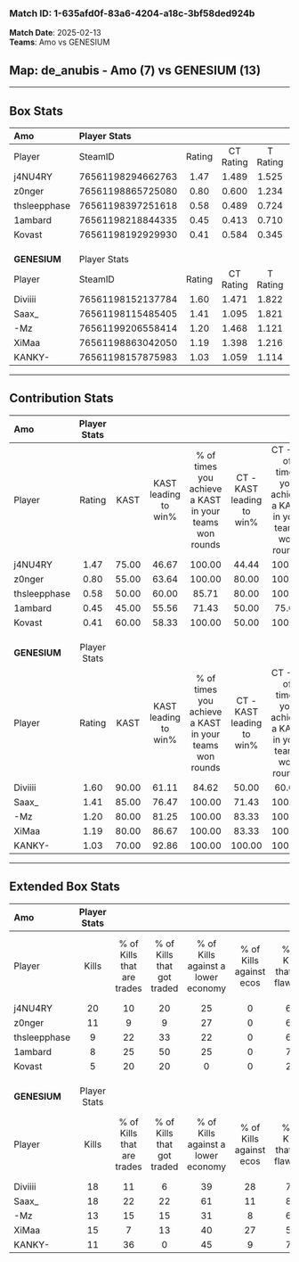 ### Match ID: 1-635afd0f-83a6-4204-a18c-3bf58ded924b  
**Match Date**: 2025-02-13  
**Teams**: Amo vs GENESIUM  

## **Map**: de_anubis - Amo (7) vs GENESIUM (13)  
---  

## Box Stats  

| **Amo**      | Player Stats      |        |           |          |       |       |       |         |        |      |     |
| :- | :- | :-: | :-: | :-: | :-: | :-: | :-: | :-: | :-: | :-: | :-: |
| Player       | SteamID           | Rating | CT Rating | T Rating | KAST  |  ADR  | Kills | Assists | Deaths | K/D  | HS% |
| j4NU4RY      | 76561198294662763 |  1.47  |   1.489   |  1.525   | 75.00 | 105.2 |  20   |    2    |   13   | 1.54 | 75  |
| z0nger       | 76561198865725080 |  0.80  |   0.600   |  1.234   | 55.00 | 68.8  |  11   |    3    |   14   | 0.79 | 54  |
| thsleepphase | 76561198397251618 |  0.58  |   0.489   |  0.724   | 50.00 | 56.0  |   9   |    3    |   16   | 0.56 | 55  |
| 1ambard      | 76561198218844335 |  0.45  |   0.413   |  0.710   | 45.00 | 48.0  |   8   |    3    |   17   | 0.47 | 75  |
| Kovast       | 76561198192929930 |  0.41  |   0.584   |  0.345   | 60.00 | 30.5  |   5   |    4    |   16   | 0.31 | 20  |
|              |                   |        |           |          |       |       |       |         |        |      |     |
|              |                   |        |           |          |       |       |       |         |        |      |     |
|              |                   |        |           |          |       |       |       |         |        |      |     |
| **GENESIUM** | Player Stats      |        |           |          |       |       |       |         |        |      |     |
| Player       | SteamID           | Rating | CT Rating | T Rating | KAST  |  ADR  | Kills | Assists | Deaths | K/D  | HS% |
| Diviiii      | 76561198152137784 |  1.60  |   1.471   |  1.822   | 90.00 | 98.6  |  18   |    6    |   9    | 2.00 | 38  |
| Saax_        | 76561198115485405 |  1.41  |   1.095   |  1.821   | 85.00 | 86.8  |  18   |    4    |   13   | 1.38 | 38  |
| -Mz          | 76561199206558414 |  1.20  |   1.468   |  1.121   | 80.00 | 71.0  |  13   |    2    |   9    | 1.44 | 30  |
| XiMaa        | 76561198863042050 |  1.19  |   1.398   |  1.216   | 80.00 | 78.5  |  15   |    4    |   14   | 1.07 | 40  |
| KANKY-       | 76561198157875983 |  1.03  |   1.059   |  1.114   | 70.00 | 64.2  |  11   |    4    |   9    | 1.22 | 54  |
---  

## Contribution Stats  

| **Amo**      | Player Stats |       |                      |                                                        |                           |                                                             |                          |                                                            |
| :- | :-: | :-: | :-: | :-: | :-: | :-: | :-: | :-: |
| Player       |    Rating    | KAST  | KAST leading to win% | % of times you achieve a KAST in your teams won rounds | CT - KAST leading to win% | CT - % of times you achieve a KAST in your teams won rounds | T - KAST leading to win% | T - % of times you achieve a KAST in your teams won rounds |
| j4NU4RY      |     1.47     | 75.00 |        46.67         |                         100.00                         |           44.44           |                           100.00                            |          50.00           |                           100.00                           |
| z0nger       |     0.80     | 55.00 |        63.64         |                         100.00                         |           80.00           |                           100.00                            |          50.00           |                           100.00                           |
| thsleepphase |     0.58     | 50.00 |        60.00         |                         85.71                          |           80.00           |                           100.00                            |          40.00           |                           66.67                            |
| 1ambard      |     0.45     | 45.00 |        55.56         |                         71.43                          |           50.00           |                            75.00                            |          66.67           |                           66.67                            |
| Kovast       |     0.41     | 60.00 |        58.33         |                         100.00                         |           50.00           |                           100.00                            |          75.00           |                           100.00                           |
|              |              |       |                      |                                                        |                           |                                                             |                          |                                                            |
|              |              |       |                      |                                                        |                           |                                                             |                          |                                                            |
|              |              |       |                      |                                                        |                           |                                                             |                          |                                                            |
| **GENESIUM** | Player Stats |       |                      |                                                        |                           |                                                             |                          |                                                            |
| Player       |    Rating    | KAST  | KAST leading to win% | % of times you achieve a KAST in your teams won rounds | CT - KAST leading to win% | CT - % of times you achieve a KAST in your teams won rounds | T - KAST leading to win% | T - % of times you achieve a KAST in your teams won rounds |
| Diviiii      |     1.60     | 90.00 |        61.11         |                         84.62                          |           50.00           |                            60.00                            |          66.67           |                           100.00                           |
| Saax_        |     1.41     | 85.00 |        76.47         |                         100.00                         |           71.43           |                           100.00                            |          80.00           |                           100.00                           |
| -Mz          |     1.20     | 80.00 |        81.25         |                         100.00                         |           83.33           |                           100.00                            |          80.00           |                           100.00                           |
| XiMaa        |     1.19     | 80.00 |        86.67         |                         100.00                         |           83.33           |                           100.00                            |          88.89           |                           100.00                           |
| KANKY-       |     1.03     | 70.00 |        92.86         |                         100.00                         |          100.00           |                           100.00                            |          88.89           |                           100.00                           |
---  

## Extended Box Stats  

| **Amo**      | Player Stats |                            |                            |                                    |                         |                              |                                 |        |                             |                                     |                          |                               |                            |
| :- | :-: | :-: | :-: | :-: | :-: | :-: | :-: | :-: | :-: | :-: | :-: | :-: | :-: |
| Player       |    Kills     | % of Kills that are trades | % of Kills that got traded | % of Kills against a lower economy | % of Kills against ecos | % of Kills that are flawless | % of Kills that are close duels | Deaths | % of Deaths that get traded | % of Deaths against a lower economy | % of Deaths against ecos | % of Deaths that are flawless | % of Deaths that are close |
| j4NU4RY      |      20      |             10             |             20             |                 25                 |            0            |              60              |                0                |   13   |              8              |                 15                  |            0             |              77               |             8              |
| z0nger       |      11      |             9              |             9              |                 27                 |            0            |              64              |                0                |   14   |             14              |                  7                  |            0             |              57               |             7              |
| thsleepphase |      9       |             22             |             33             |                 22                 |            0            |              67              |                0                |   16   |              0              |                  6                  |            0             |              69               |             6              |
| 1ambard      |      8       |             25             |             50             |                 25                 |            0            |              75              |                0                |   17   |             18              |                 18                  |            0             |              82               |             6              |
| Kovast       |      5       |             20             |             20             |                 0                  |            0            |              20              |                0                |   16   |             19              |                 19                  |            0             |              69               |             0              |
|              |              |                            |                            |                                    |                         |                              |                                 |        |                             |                                     |                          |                               |                            |
|              |              |                            |                            |                                    |                         |                              |                                 |        |                             |                                     |                          |                               |                            |
|              |              |                            |                            |                                    |                         |                              |                                 |        |                             |                                     |                          |                               |                            |
| **GENESIUM** | Player Stats |                            |                            |                                    |                         |                              |                                 |        |                             |                                     |                          |                               |                            |
| Player       |    Kills     | % of Kills that are trades | % of Kills that got traded | % of Kills against a lower economy | % of Kills against ecos | % of Kills that are flawless | % of Kills that are close duels | Deaths | % of Deaths that get traded | % of Deaths against a lower economy | % of Deaths against ecos | % of Deaths that are flawless | % of Deaths that are close |
| Diviiii      |      18      |             11             |             6              |                 39                 |           28            |              78              |                0                |   9    |             33              |                 22                  |            11            |              56               |             0              |
| Saax_        |      18      |             22             |             22             |                 61                 |           11            |              89              |                6                |   13   |              8              |                 23                  |            8             |              77               |             0              |
| -Mz          |      13      |             15             |             15             |                 31                 |            8            |              69              |               15                |   9    |             22              |                  0                  |            0             |              89               |             0              |
| XiMaa        |      15      |             7              |             13             |                 40                 |           27            |              53              |                7                |   14   |             36              |                 29                  |            0             |              50               |             0              |
| KANKY-       |      11      |             36             |             0              |                 45                 |            9            |              73              |                0                |   9    |             22              |                  0                  |            0             |              33               |             0              |
